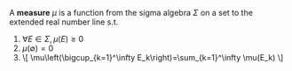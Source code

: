 A **measure** $\mu$ is a function from the sigma algebra $\Sigma$ on a set to the extended real number line s.t.

1. $\forall E \in \Sigma, \mu(E) \geq 0$
2. $\mu(\emptyset)=0$
3. \\[
\mu\left(\bigcup_{k=1}^\infty E_k\right)=\sum_{k=1}^\infty \mu(E_k)
\\]
